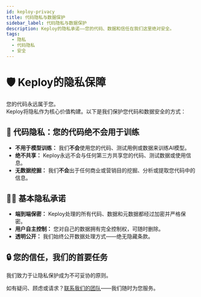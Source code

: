 ```yaml
---
id: keploy-privacy
title: 代码隐私与数据保护
sidebar_label: 代码隐私与数据保护
description: Keploy的隐私承诺——您的代码、数据和信任在我们这里绝对安全。
tags:
  - 隐私
  - 代码隐私
  - 安全
---
```


# 🛡️ Keploy的隐私保障

您的代码永远属于您。  
Keploy将隐私作为核心价值构建。以下是我们保护您代码和数据安全的方式：

## 🚫 代码隐私：您的代码绝不会用于训练

- **不用于模型训练：** 我们**不会**使用您的代码、测试用例或数据来训练AI模型。
- **绝不共享：** Keploy永远不会与任何第三方共享您的代码、测试数据或使用信息。
- **无数据挖掘：** 我们**不会**出于任何商业或营销目的挖掘、分析或提取您代码中的信息。

## 🕵️‍♂️ 基本隐私承诺

- **端到端保密：** Keploy处理的所有代码、数据和元数据都经过加密并严格保密。
- **用户自主控制：** 您对自己的数据拥有完全控制权，可随时删除。
- **透明公开：** 我们始终公开数据处理方式——绝无隐藏条款。

## 🔒 您的信任，我们的首要任务

我们致力于让隐私保护成为不可妥协的原则。

如有疑问、顾虑或请求？[联系我们的团队](mailto:support@keploy.io)——我们随时为您服务。